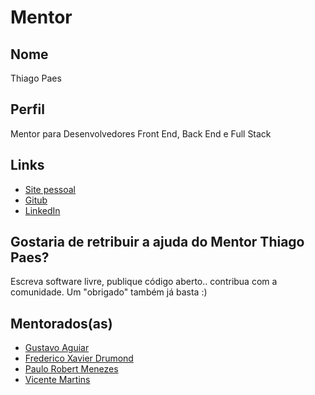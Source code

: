 # Mentor

## Nome

Thiago Paes

## Perfil

Mentor para Desenvolvedores Front End, Back End e Full Stack

## Links

* [Site pessoal](https://mrprompt.com.br)
* [Gitub](https://github.com/mrprompt)
* [LinkedIn](https://br.linkedin.com/in/paesthiago/pt)

## Gostaria de retribuir a ajuda do Mentor Thiago Paes?

Escreva software livre, publique código aberto.. contribua com a comunidade. Um "obrigado" também já basta :)

## Mentorados(as)

* [Gustavo Aguiar](/profiles/pupils/profiles/GustavoAguiar.md)
* [Frederico Xavier Drumond](/profiles/pupils/profiles/fredrumond.md)
* [Paulo Robert Menezes](/profiles/pupils/profiles/jalawz.md)
* [Vicente Martins](/profiles/pupils/profiles/vicentimartins.md)
